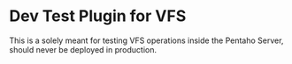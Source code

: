 # Dev Test Plugin for VFS

This is a solely meant for testing VFS operations inside the Pentaho Server, should never be deployed in production.